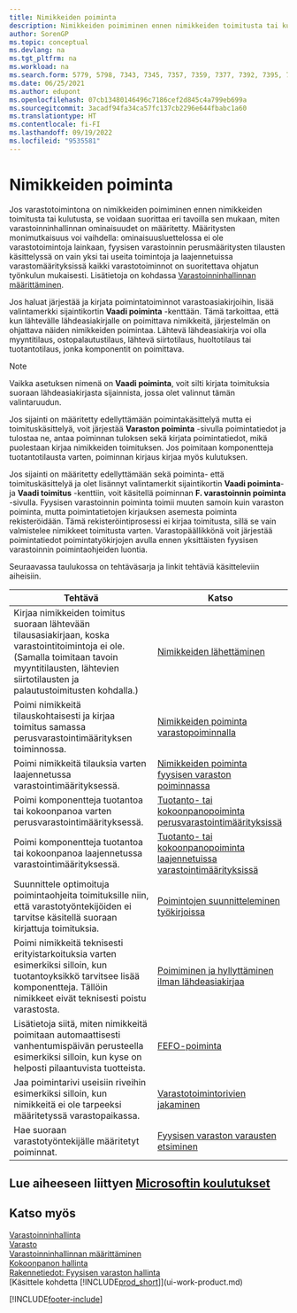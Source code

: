 ```yaml
---
title: Nimikkeiden poiminta
description: Nimikkeiden poimiminen ennen nimikkeiden toimitusta tai kulutusta voidaan suorittaa eri tavoilla sen mukaan, miten varastoinninhallinnan ominaisuudet on määritetty.
author: SorenGP
ms.topic: conceptual
ms.devlang: na
ms.tgt_pltfrm: na
ms.workload: na
ms.search.form: 5779, 5798, 7343, 7345, 7357, 7359, 7377, 7392, 7395, 7397, 9313, 9316, 9344
ms.date: 06/25/2021
ms.author: edupont
ms.openlocfilehash: 07cb13480146496c7186cef2d845c4a799eb699a
ms.sourcegitcommit: 3acadf94fa34ca57fc137cb2296e644fbabc1a60
ms.translationtype: HT
ms.contentlocale: fi-FI
ms.lasthandoff: 09/19/2022
ms.locfileid: "9535581"
---
```

# <a name="pick-items"></a>Nimikkeiden poiminta

Jos varastotoimintona on nimikkeiden poimiminen ennen nimikkeiden toimitusta tai kulutusta, se voidaan suorittaa eri tavoilla sen mukaan, miten varastoinninhallinnan ominaisuudet on määritetty. Määritysten monimutkaisuus voi vaihdella: ominaisuusluettelossa ei ole varastotoimintoja lainkaan, fyysisen varastoinnin perusmääritysten tilausten käsittelyssä on vain yksi tai useita toimintoja ja laajennetuissa varastomäärityksissä kaikki varastotoiminnot on suoritettava ohjatun työnkulun mukaisesti. Lisätietoja on kohdassa [Varastoinninhallinnan määrittäminen](warehouse-setup-warehouse.md).

Jos haluat järjestää ja kirjata poimintatoiminnot varastoasiakirjoihin, lisää valintamerkki sijaintikortin **Vaadi poiminta** -kenttään. Tämä tarkoittaa, että kun lähtevälle lähdeasiakirjalle on poimittava nimikkeitä, järjestelmän on ohjattava näiden nimikkeiden poimintaa. Lähtevä lähdeasiakirja voi olla myyntitilaus, ostopalautustilaus, lähtevä siirtotilaus, huoltotilaus tai tuotantotilaus, jonka komponentit on poimittava.

> [!NOTE]
> Vaikka asetuksen nimenä on **Vaadi poiminta**, voit silti kirjata toimituksia suoraan lähdeasiakirjasta sijainnista, jossa olet valinnut tämän valintaruudun.

Jos sijainti on määritetty edellyttämään poimintakäsittelyä mutta ei toimituskäsittelyä, voit järjestää **Varaston poiminta** -sivulla poimintatiedot ja tulostaa ne, antaa poiminnan tuloksen sekä kirjata poimintatiedot, mikä puolestaan kirjaa nimikkeiden toimituksen. Jos poimitaan komponentteja tuotantotilausta varten, poiminnan kirjaus kirjaa myös kulutuksen.

Jos sijainti on määritetty edellyttämään sekä poiminta- että toimituskäsittelyä ja olet lisännyt valintamerkit sijaintikortin **Vaadi poiminta**- ja **Vaadi toimitus** -kenttiin, voit käsitellä poiminnan **F. varastoinnin poiminta** -sivulla. Fyysisen varastoinnin poiminta toimii muuten samoin kuin varaston poiminta, mutta poimintatietojen kirjauksen asemesta poiminta rekisteröidään. Tämä rekisteröintiprosessi ei kirjaa toimitusta, sillä se vain valmistelee nimikkeet toimitusta varten. Varastopäällikkönä voit järjestää poimintatiedot poimintatyökirjojen avulla ennen yksittäisten fyysisen varastoinnin poimintaohjeiden luontia.

Seuraavassa taulukossa on tehtäväsarja ja linkit tehtäviä käsitteleviin aiheisiin.   

|**Tehtävä**|**Katso**|
|------------|-------------|  
|Kirjaa nimikkeiden toimitus suoraan lähtevään tilausasiakirjaan, koska varastointitoimintoja ei ole. (Samalla toimitaan tavoin myyntitilausten, lähtevien siirtotilausten ja palautustoimitusten kohdalla.)|[Nimikkeiden lähettäminen](warehouse-how-ship-items.md)|  
|Poimi nimikkeitä tilauskohtaisesti ja kirjaa toimitus samassa perusvarastointimäärityksen toiminnossa.  |[Nimikkeiden poiminta varastopoiminnalla](warehouse-how-to-pick-items-with-inventory-picks.md)|
|Poimi nimikkeitä tilauksia varten laajennetussa varastointimäärityksessä.|[Nimikkeiden poiminta fyysisen varaston poiminnassa](warehouse-how-to-pick-items-for-warehouse-shipment.md)|  
|Poimi komponentteja tuotantoa tai kokoonpanoa varten perusvarastointimäärityksessä.|[Tuotanto- tai kokoonpanopoiminta perusvarastointimäärityksissä](warehouse-how-to-pick-for-production.md)|
|Poimi komponentteja tuotantoa tai kokoonpanoa laajennetussa varastointimäärityksessä.|[Tuotanto- tai kokoonpanopoiminta laajennetuissa varastointimäärityksissä](warehouse-how-to-pick-for-internal-operations-in-advanced-warehousing.md)|  
|Suunnittele optimoituja poimintaohjeita toimituksille niin, että varastotyöntekijöiden ei tarvitse käsitellä suoraan kirjattuja toimituksia.|[Poimintojen suunnitteleminen työkirjoissa](warehouse-how-to-plan-picks-in-worksheets.md)|  
|Poimi nimikkeitä teknisesti erityistarkoituksia varten esimerkiksi silloin, kun tuotantoyksikkö tarvitsee lisää komponentteja. Tällöin nimikkeet eivät teknisesti poistu varastosta.|[Poimiminen ja hyllyttäminen ilman lähdeasiakirjaa](warehouse-how-to-create-put-aways-from-internal-put-aways.md)|
|Lisätietoja siitä, miten nimikkeitä poimitaan automaattisesti vanhentumispäivän perusteella esimerkiksi silloin, kun kyse on helposti pilaantuvista tuotteista.|[FEFO-poiminta](warehouse-picking-by-fefo.md)|
|Jaa poimintarivi useisiin riveihin esimerkiksi silloin, kun nimikkeitä ei ole tarpeeksi määritetyssä varastopaikassa.|[ Varastotoimintorivien jakaminen](warehouse-how-to-split-warehouse-activity-lines.md)|
|Hae suoraan varastotyöntekijälle määritetyt poiminnat.|[Fyysisen varaston varausten etsiminen](warehouse-how-to-find-your-warehouse-assignments.md)|  

## <a name="see-related-microsoft-training"></a>Lue aiheeseen liittyen [Microsoftin koulutukset](/training/paths/pick-ship-items-business-central/)

## <a name="see-also"></a>Katso myös

[Varastoinninhallinta](warehouse-manage-warehouse.md)  
[Varasto](inventory-manage-inventory.md)  
[Varastoinninhallinnan määrittäminen](warehouse-setup-warehouse.md)  
[Kokoonpanon hallinta](assembly-assemble-items.md)  
[Rakennetiedot: Fyysisen varaston hallinta](design-details-warehouse-management.md)  
[Käsittele kohdetta [!INCLUDE[prod_short](includes/prod_short.md)]](ui-work-product.md)


[!INCLUDE[footer-include](includes/footer-banner.md)]
